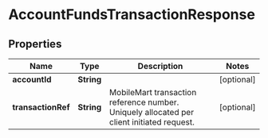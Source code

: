 
# AccountFundsTransactionResponse

## Properties
Name | Type | Description | Notes
------------ | ------------- | ------------- | -------------
**accountId** | **String** |  |  [optional]
**transactionRef** | **String** | MobileMart transaction reference number. Uniquely allocated per client initiated request. |  [optional]




